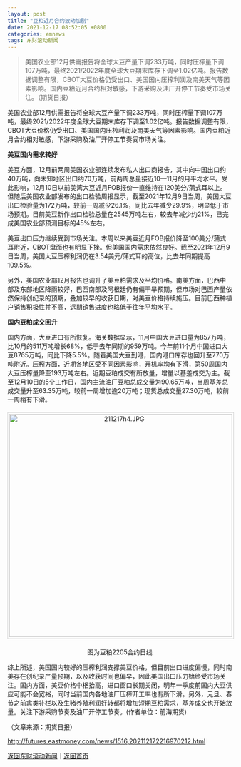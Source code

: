 ```yaml
---
layout: post
title: "豆粕近月合约波动加剧"
date: 2021-12-17 08:52:05 +0800
categories: emnews
tags: 东财滚动新闻
---
```

> 美国农业部12月供需报告将全球大豆产量下调233万吨，同时压榨量下调107万吨，最终2021/2022年度全球大豆期末库存下调至1.02亿吨。报告数据调整有限，CBOT大豆价格仍受出口、美国国内压榨利润及南美天气等因素影响。国内豆粕近月合约相对敏感，下游采购及油厂开停工节奏受市场关注。（期货日报）

<p>美国农业部12月供需报告将全球大豆产量下调233万吨，同时压榨量下调107万吨，最终2021/2022年度全球大豆期末库存下调至1.02亿吨。报告数据调整有限，CBOT大豆价格仍受出口、美国国内压榨利润及南美天气等因素影响。国内豆粕近月合约相对敏感，下游采购及油厂开停工节奏受市场关注。</p>
 <p><strong>美豆国内需求转好</strong></p>
 <p>美豆方面，12月前两周美国农业部连续发布私人出口商报告，其中向中国出口约40万吨，向未知地区出口约70万吨，前两周总量接近10—11月的月平均水平。受此影响，12月10日以前美湾大豆近月FOB报价一直维持在120美分/蒲式耳以上。但随后美国农业部发布的出口检验周报显示，截至2021年12月9日当周，美国大豆出口检验量为172万吨，较前一周减少26.1%，同比去年减少29.9%，明显低于市场预期。目前美豆新作出口检验总量在2545万吨左右，较去年减少约21%，已完成美国农业部预测目标的45%左右。</p>
 <p>美豆出口压力继续受到市场关注。本周以来美豆近月FOB报价降至100美分/蒲式耳附近，CBOT盘面也有明显下挫。但美国国内需求依然良好。截至2021年12月9日当周，美国大豆压榨利润仍在3.54美元/蒲式耳的高位，比去年同期提高109.5%。</p>
 <p>另外，美国农业部12月报告也调升了美豆粕需求及平均价格。南美方面，巴西中部及东部地区降雨较好，巴西南部及阿根廷仍有偏干旱预期，但市场对巴西产量依然保持创纪录的预期，叠加较早的收获日期，对美豆价格持续施压。目前巴西种植户销售积极性并不高，远期销售进度也略低于往年平均水平。</p>
 <p><strong>国内豆粕成交回升</strong></p>
 <p>国内方面，大豆进口有所恢复。海关数据显示，11月中国大豆进口量为857万吨，比10月的511万吨增长68%，低于去年同期的959万吨。今年前11个月中国进口大豆8765万吨，同比下降5.5%。随着美国大豆到港，国内港口库存也回升至770万吨附近。压榨方面，近期各地区受不同因素影响，开机率均有下滑，第50周国内大豆压榨量降至193万吨左右。近期豆粕成交有所放量，增量以基差成交为主。截至12月10日的5个工作日，国内主流油厂豆粕总成交量为90.65万吨，当周基差总成交量升至63.35万吨，较前一周增加逾20万吨；现货总成交量27.30万吨，较前一周稍有下滑。</p>
 <center><img src="https://dfscdn.dfcfw.com/download/D25282744056224333355.jpg" width="500" emheight="373" title="211217h4.JPG" style="border:#d1d1d1 1px solid;padding:3px;margin:5px 0;" /></center><p align="center">图为豆粕2205合约日线</p><p>综上所述，美国国内较好的压榨利润支撑美豆价格，但目前出口进度偏慢，同时南美存在创纪录产量预期，以及收获时间也偏早，因此美国出口压力始终受市场关注。国内方面，美豆价格中枢抬高，进口窗口长期关闭，明年一季度前国内大豆供应可能不会宽裕，同时当前国内各地油厂压榨开工率也有所下滑。另外，元旦、春节之前禽类补栏以及生猪养殖利润好转都将增加短期豆粕需求，基差成交也开始放量。关注下游采购节奏及油厂开停工节奏。(作者单位：前海期货)</p><p class="em_media">（文章来源：期货日报）</p>

<http://futures.eastmoney.com/news/1516,202112172216970212.html>

[返回东财滚动新闻](//finews.withounder.com/emnews/)｜[返回首页](//finews.withounder.com/)